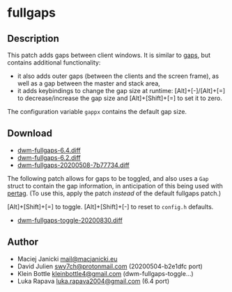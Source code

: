 fullgaps
========

Description
-----------
This patch adds gaps between client windows. It is similar to [gaps](../gaps/),
but contains additional functionality:
* it also adds outer gaps (between the clients and the screen frame), as well
  as a gap between the master and stack area,
* it adds keybindings to change the gap size at runtime: [Alt]+[-]/[Alt]+[=] to
  decrease/increase the gap size and [Alt]+[Shift]+[=] to set it to zero.

The configuration variable `gappx` contains the default gap size.

Download
--------
* [dwm-fullgaps-6.4.diff](dwm-fullgaps-6.4.diff)
* [dwm-fullgaps-6.2.diff](dwm-fullgaps-6.2.diff)
* [dwm-fullgaps-20200508-7b77734.diff](dwm-fullgaps-20200508-7b77734.diff)

The following patch allows for gaps to be toggled, and also uses a `Gap` struct
to contain the gap information, in anticipation of this being used with
[pertag](../pertag/). (To use this, apply the patch *instead* of the default
fullgaps patch.)

[Alt]+[Shift]+[=] to toggle. [Alt]+[Shift]+[-] to reset to `config.h` defaults.

* [dwm-fullgaps-toggle-20200830.diff](dwm-fullgaps-toggle-20200830.diff)

Author
------
* Maciej Janicki <mail@macjanicki.eu>
* David Julien <swy7ch@protonmail.com> (20200504-b2e1dfc port)
* Klein Bottle <kleinbottle4@gmail.com> (dwm-fullgaps-toggle...)
* Luka Rapava <luka.rapava2004@gmail.com> (6.4 port)
